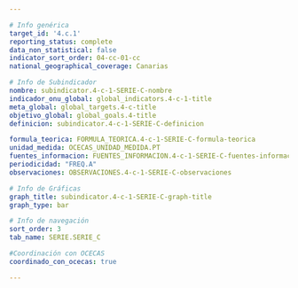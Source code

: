 ```yaml
---

# Info genérica
target_id: '4.c.1'
reporting_status: complete
data_non_statistical: false
indicator_sort_order: 04-cc-01-cc
national_geographical_coverage: Canarias

# Info de Subindicador
nombre: subindicator.4-c-1-SERIE-C-nombre
indicador_onu_global: global_indicators.4-c-1-title
meta_global: global_targets.4-c-title
objetivo_global: global_goals.4-title
definicion: subindicator.4-c-1-SERIE-C-definicion

formula_teorica: FORMULA_TEORICA.4-c-1-SERIE-C-formula-teorica
unidad_medida: OCECAS_UNIDAD_MEDIDA.PT
fuentes_informacion: FUENTES_INFORMACION.4-c-1-SERIE-C-fuentes-informacion
periodicidad: "FREQ.A"
observaciones: OBSERVACIONES.4-c-1-SERIE-C-observaciones

# Info de Gráficas
graph_title: subindicator.4-c-1-SERIE-C-graph-title
graph_type: bar

# Info de navegación
sort_order: 3
tab_name: SERIE.SERIE_C

#Coordinación con OCECAS
coordinado_con_ocecas: true

---
```


